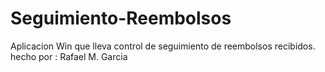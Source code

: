# Seguimiento-Reembolsos
Aplicacion Win que lleva control de seguimiento de reembolsos recibidos.
hecho por : Rafael M. Garcia
